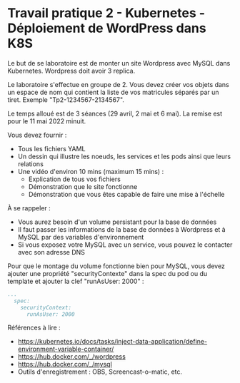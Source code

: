 # Travail pratique 2 - Kubernetes - Déploiement de WordPress dans K8S

Le but de se laboratoire est de monter un site Wordpress avec MySQL dans Kubernetes. Wordpress doit avoir 3 replica.

Le laboratoire s'effectue en groupe de 2. Vous devez créer vos objets dans un espace de nom qui contient la liste de vos matricules séparés par un tiret. Exemple "Tp2-1234567-2134567".

Le temps alloué est de 3 séances (29 avril, 2 mai et 6 mai). La remise est pour le 11 mai 2022 minuit.

Vous devez fournir :

- Tous les fichiers YAML
- Un dessin qui illustre les noeuds, les services et les pods ainsi que leurs relations
- Une vidéo d'environ 10 mins (maximum 15 mins) :
  - Explication de tous vos fichiers
  - Démonstration que le site fonctionne
  - Démonstration que vous êtes capable de faire une mise à l'échelle

À se rappeler :

- Vous aurez besoin d'un volume persistant pour la base de données
- Il faut passer les informations de la base de données à Wordpress et à MySQL par des variables d'environnement
- Si vous exposez votre MySQL avec un service, vous pouvez le contacter avec son adresse DNS

Pour que le montage du volume fonctionne bien pour MySQL, vous devez ajouter une propriété "securityContexte" dans la spec du pod ou du template et ajouter la clef "runAsUser: 2000"  :

```yaml
...
  spec:
    securityContext:
      runAsUser: 2000
```

Références à lire :

- https://kubernetes.io/docs/tasks/inject-data-application/define-environment-variable-container/
- https://hub.docker.com/_/wordpress
- https://hub.docker.com/_/mysql
- Outils d'enregistrement : OBS, Screencast-o-matic, etc.

